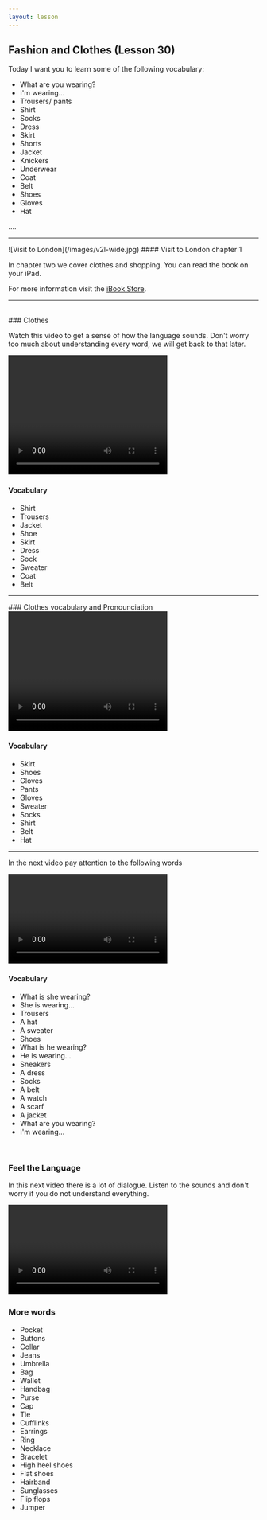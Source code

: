 ```yaml
---
layout: lesson
---
```

## Fashion and Clothes (Lesson 30)


Today I want you to learn some of the following vocabulary:

* What are you wearing?
* I'm wearing...
* Trousers/ pants
* Shirt 
* Socks
* Dress
* Skirt
* Shorts
* Jacket
* Knickers
* Underwear
* Coat
* Belt
* Shoes
* Gloves
* Hat

….

<hr>
![Visit to London](/images/v2l-wide.jpg)
#### Visit to London chapter 1

In chapter two we cover clothes and shopping. 
You can read the book on your iPad.

For more information visit the [iBook Store](https://itunes.apple.com/us/book/portuguese-for-travelers/id568515833).

<hr>

<br class="column">
### Clothes

Watch this video to get a sense of how the language sounds. Don't worry too much about understanding every word, we will get back to that later.


<video width="320" height="240" preload="none">
    <source type="video/youtube" src="http://www.youtube.com/watch?v=buyp2APZr4g" />
</video>

#### Vocabulary

* Shirt 
* Trousers 
* Jacket
* Shoe
* Skirt
* Dress
* Sock
* Sweater
* Coat
* Belt 


<hr>
### Clothes vocabulary and Pronounciation 

<video width="320" height="240" preload="none">
    <source type="video/youtube" src="http://www.youtube.com/watch?v=W5Yn7p85tV8" />
</video>

#### Vocabulary

* Skirt
* Shoes
* Gloves
* Pants
* Gloves
* Sweater
* Socks
* Shirt
* Belt
* Hat

<hr>

In the next video pay attention to the following words


<video width="320" height="180" preload="none">
    <source type="video/youtube" src="http://www.youtube.com/watch?v=z7ikrB-mi3M" />
</video>

#### Vocabulary

* What is she wearing? 
* She is wearing...
* Trousers 
* A hat
* A sweater
* Shoes
* What is he wearing? 
* He is wearing...
* Sneakers
* A dress
* Socks 
* A belt 
* A watch
* A scarf
* A jacket 
* What are you wearing?
* I'm wearing...


<br class="column">

### Feel the Language

In this next video there is a lot of dialogue. 
Listen to the sounds and don't worry if you do not understand everything.

<video width="320" height="180" preload="none">
    <source type="video/youtube" src="http://www.youtube.com/watch?v=O67zKqPKiYc" />
</video>


<br class="column">

### More words


* Pocket 
* Buttons 
* Collar
* Jeans 
* Umbrella
* Bag 
* Wallet
* Handbag
* Purse
* Cap 
* Tie 
* Cufflinks 
* Earrings 
* Ring
* Necklace
* Bracelet 
* High heel shoes
* Flat shoes 
* Hairband 
* Sunglasses 
* Flip flops 
* Jumper





